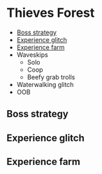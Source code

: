 # Thieves Forest

- [Boss strategy](#boss)
- [Experience glitch](#exp-glitch)
- [Experience farm](#exp-farm)
- Waveskips
  - Solo
  - Coop
  - Beefy grab trolls
- Waterwalking glitch
- OOB

## <a name="boss"></a>Boss strategy

## <a name="exp-glitch"></a>Experience glitch

## <a name="exp-farm"></a>Experience farm

